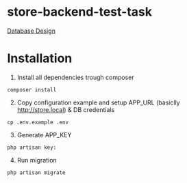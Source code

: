 # store-backend-test-task

[Database Design](https://dbdiagram.io/d/store-backend-test-task-6509c2b202bd1c4a5edeeea8)

# Installation

1. Install all dependencies trough composer
```
composer install

```

2. Copy configuration example and setup APP_URL (basiclly http://store.local) & DB credentials

```
cp .env.example .env 
```

3. Generate APP_KEY
```
php artisan key:
```

4. Run migration
```
php artisan migrate 
```